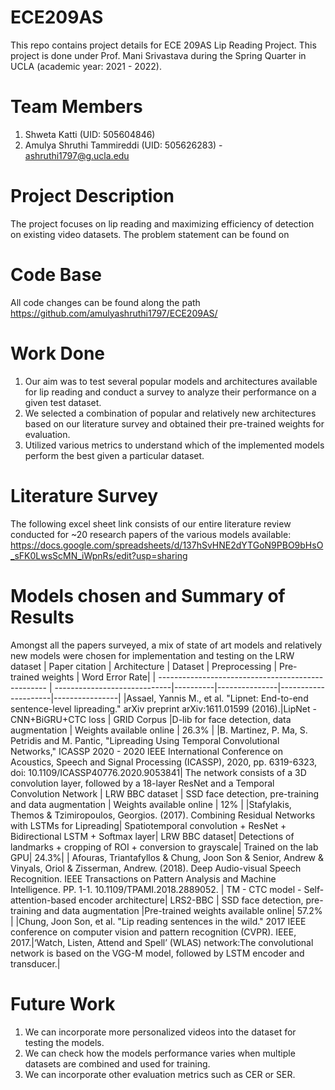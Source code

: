 # ECE209AS
This repo contains project details for ECE 209AS Lip Reading Project. This project is done under Prof. Mani Srivastava during the Spring Quarter in UCLA (academic year: 2021 - 2022).

# Team Members
1. Shweta Katti (UID: 505604846)
2. Amulya Shruthi Tammireddi (UID: 505626283) - ashruthi1797@g.ucla.edu


# Project Description 
The project focuses on lip reading and maximizing efficiency of detection on existing video datasets. The problem statement can be found on 


# Code Base
All code changes can be found along the path https://github.com/amulyashruthi1797/ECE209AS/


# Work Done
1. Our aim was to test several popular models and architectures available for lip reading and conduct a survey to analyze their performance on a given test dataset.
2. We selected a combination of popular and relatively new architectures based on our literature survey and obtained their pre-trained weights for evaluation.
3. Utilized various metrics to understand which of the implemented models perform the best given a particular dataset.


# Literature Survey
The following excel sheet link consists of our entire literature review conducted for ~20 research papers of the various models available:
https://docs.google.com/spreadsheets/d/137hSvHNE2dYTGoN9PBO9bHsO_sFK0LwsScMN_iWpnRs/edit?usp=sharing


# Models chosen and Summary of Results
Amongst all the papers surveyed, a mix of state of art models and relatively new models were chosen for implementation and testing on the LRW dataset
| Paper citation                | Architecture         | Dataset  | Preprocessing | Pre-trained weights | Word Error Rate|
| -------------------------------------------------- | -----------------------------|----------|---------------|---------------------|----------------|
|Assael, Yannis M., et al. "Lipnet: End-to-end sentence-level lipreading." arXiv preprint arXiv:1611.01599 (2016).|LipNet - CNN+BiGRU+CTC loss | GRID Corpus |D-lib for face detection, data augmentation | Weights available online | 26.3% |
|B. Martinez, P. Ma, S. Petridis and M. Pantic, "Lipreading Using Temporal Convolutional Networks," ICASSP 2020 - 2020 IEEE International Conference on Acoustics, Speech and Signal Processing (ICASSP), 2020, pp. 6319-6323, doi: 10.1109/ICASSP40776.2020.9053841| The network consists of a 3D convolution layer, followed by a 18-layer ResNet and a Temporal Convolution Network | LRW BBC dataset | SSD face detection, pre-training and data augmentation | Weights available online | 12% |
|Stafylakis, Themos & Tzimiropoulos, Georgios. (2017). Combining Residual Networks with LSTMs for Lipreading| Spatiotemporal convolution + ResNet + Bidirectional LSTM + Softmax layer| LRW BBC dataset| Detections of landmarks + cropping of ROI + conversion to grayscale| Trained on the lab GPU| 24.3%|
| Afouras, Triantafyllos & Chung, Joon Son & Senior, Andrew & Vinyals, Oriol & Zisserman, Andrew. (2018). Deep Audio-visual Speech Recognition. IEEE Transactions on Pattern Analysis and Machine Intelligence. PP. 1-1. 10.1109/TPAMI.2018.2889052. | TM - CTC model - Self-attention-based encoder architecture| LRS2-BBC | SSD face detection, pre-training and data augmentation |Pre-trained weights available online| 57.2% |
|Chung, Joon Son, et al. "Lip reading sentences in the wild." 2017 IEEE conference on computer vision and pattern recognition (CVPR). IEEE, 2017.|‘Watch, Listen, Attend and Spell’ (WLAS) network:The convolutional network is based on the VGG-M model, followed by LSTM encoder and transducer.| 


# Future Work
1. We can incorporate more personalized videos into the dataset for testing the models.
2. We can check how the models performance varies when multiple datasets are combined and used for training.
3. We can incorporate other evaluation metrics such as CER or SER.

